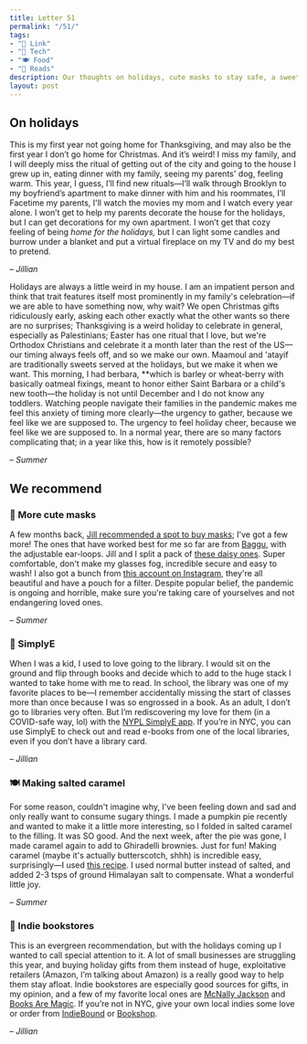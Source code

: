 ```yaml
---
title: Letter 51
permalink: "/51/"
tags:
- "🔗 Link"
- "📱 Tech"
- "🍽️ Food"
- "📖 Reads"
description: Our thoughts on holidays, cute masks to stay safe, a sweet treat, and a few places to get books.
layout: post
---
```


## On holidays

This is my first year not going home for Thanksgiving, and may also be the first year I don’t go home for Christmas. And it’s weird! I miss my family, and I will deeply miss the ritual of getting out of the city and going to the house I grew up in, eating dinner with my family, seeing my parents' dog, feeling warm. This year, I guess, I’ll find new rituals—I’ll walk through Brooklyn to my boyfriend’s apartment to make dinner with him and his roommates, I’ll Facetime my parents, I'll watch the movies my mom and I watch every year alone. I won’t get to help my parents decorate the house for the holidays, but I can get decorations for my own apartment. I won’t get that cozy feeling of being *home for the holidays,* but I can light some candles and burrow under a blanket and put a virtual fireplace on my TV and do my best to pretend.

– *Jillian*

Holidays are always a little weird in my house. I am an impatient person and think that trait features itself most prominently in my family's celebration—if we are able to have something now, why wait? We open Christmas gifts ridiculously early, asking each other exactly what the other wants so there are no surprises; Thanksgiving is a weird holiday to celebrate in general, especially as Palestinians; Easter has one ritual that I love, but we're Orthodox Christians and celebrate it a month later than the rest of the US—our timing always feels off, and so we make our own. Maamoul and 'atayif are traditionally sweets served at the holidays, but we make it when we want. This morning, I had berbara, **which is barley or wheat-berry with basically oatmeal fixings, meant to honor either Saint Barbara or a child's new tooth—the holiday is not until December and I do not know any toddlers. Watching people navigate their families in the pandemic makes me feel this anxiety of timing more clearly—the urgency to gather, because we feel like we are supposed to. The urgency to feel holiday cheer, because we feel like we are supposed to. In a normal year, there are so many factors complicating that; in a year like this, how is it remotely possible?  

– *Summer*

## We recommend

### 🔗 More cute masks

A few months back, [Jill recommended a spot to buy masks](https://letterstosummer.com/42); I've got a few more! The ones that have worked best for me so far are from [Baggu](https://baggu.com/collections/reusable-masks), with the adjustable ear-loops. Jill and I split a pack of [these daisy ones](https://baggu.com/collections/reusable-masks/products/fabric-mask-set-loop-daisy-1). Super comfortable, don't make my glasses fog, incredible secure and easy to wash! I also got a bunch from [this account on Instagram](https://www.instagram.com/yeahleanora/), they're all beautiful and have a pouch for a filter. Despite popular belief, the pandemic is ongoing and horrible, make sure you're taking care of yourselves and not endangering loved ones.

– *Summer*

### 📱 SimplyE

When I was a kid, I used to love going to the library. I would sit on the ground and flip through books and decide which to add to the huge stack I wanted to take home with me to read. In school, the library was one of my favorite places to be—I remember accidentally missing the start of classes more than once because I was so engrossed in a book. As an adult, I don’t go to libraries very often. But I’m rediscovering my love for them (in a COVID-safe way, lol) with the [NYPL SimplyE app](https://www.nypl.org/books-music-movies/ebookcentral/simplye). If you’re in NYC, you can use SimplyE to check out and read e-books from one of the local libraries, even if you don’t have a library card.

– *Jillian*

### 🍽️ Making salted caramel

For some reason, couldn't imagine why, I've been feeling down and sad and only really want to consume sugary things. I made a pumpkin pie recently and wanted to make it a little more interesting, so I folded in salted caramel to the filling. It was SO good. And the next week, after the pie was gone, I made caramel again to add to Ghiradelli brownies. Just for fun! Making caramel (maybe it's actually butterscotch, shhh) is incredible easy, surprisingly—I used [this recipe](https://sallysbakingaddiction.com/homemade-salted-caramel-recipe/). I used normal butter instead of salted, and added 2-3 tsps of ground Himalayan salt to compensate. What a wonderful little joy.

– *Summer*

### 📖 Indie bookstores

This is an evergreen recommendation, but with the holidays coming up I wanted to call special attention to it. A lot of small businesses are struggling this year, and buying holiday gifts from them instead of huge, exploitative retailers (Amazon, I’m talking about Amazon) is a really good way to help them stay afloat. Indie bookstores are especially good sources for gifts, in my opinion, and a few of my favorite local ones are [McNally Jackson](https://www.mcnallyjackson.com) and [Books Are Magic](https://booksaremagic.net). If you’re not in NYC, give your own local indies some love or order from [IndieBound](https://www.indiebound.org) or [Bookshop](https://bookshop.org).

– *Jillian*
